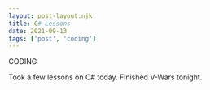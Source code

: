 ```yaml
---
layout: post-layout.njk
title: C# Lessons
date: 2021-09-13
tags: ['post', 'coding']
---
```

<!-- Excerpt Start -->
CODING
<!-- Excerpt End -->

Took a few lessons on C# today. Finished V-Wars tonight.
